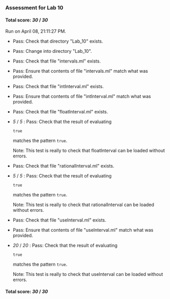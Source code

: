 ### Assessment for Lab 10

#### Total score: _30_ / _30_

Run on April 08, 21:11:27 PM.

+ Pass: Check that directory "Lab_10" exists.

+ Pass: Change into directory "Lab_10".

+ Pass: Check that file "intervals.ml" exists.

+ Pass: Ensure that contents of file "intervals.ml" match what was provided.

+ Pass: Check that file "intInterval.ml" exists.

+ Pass: Ensure that contents of file "intInterval.ml" match what was provided.

+ Pass: Check that file "floatInterval.ml" exists.

+  _5_ / _5_ : Pass: 
Check that the result of evaluating
   ```
   true
   ```
   matches the pattern `true`.

   Note: This test is really to check that floatInterval can be loaded without errors.




+ Pass: Check that file "rationalInterval.ml" exists.

+  _5_ / _5_ : Pass: 
Check that the result of evaluating
   ```
   true
   ```
   matches the pattern `true`.

   Note: This test is really to check that rationalInterval can be loaded without errors.




+ Pass: Check that file "useInterval.ml" exists.

+ Pass: Ensure that contents of file "useInterval.ml" match what was provided.

+  _20_ / _20_ : Pass: 
Check that the result of evaluating
   ```
   true
   ```
   matches the pattern `true`.

   Note: This test is really to check that useInterval can be loaded without errors.




#### Total score: _30_ / _30_

